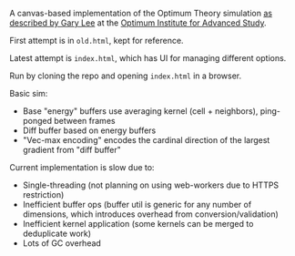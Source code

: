 A canvas-based implementation of the Optimum Theory simulation [as described by Gary Lee](https://www.youtube.com/watch?v=gj3eOIMA2WI) at the [Optimum Institute for Advanced Study](https://optimuminstitute.org).

First attempt is in `old.html`, kept for reference.

Latest attempt is `index.html`, which has UI for managing different options.

Run by cloning the repo and opening `index.html` in a browser.

Basic sim:

- Base "energy" buffers use averaging kernel (cell + neighbors), ping-ponged between frames
- Diff buffer based on energy buffers
- "Vec-max encoding" encodes the cardinal direction of the largest gradient from "diff buffer"

Current implementation is slow due to:

- Single-threading (not planning on using web-workers due to HTTPS restriction)
- Inefficient buffer ops (buffer util is generic for any number of dimensions, which introduces overhead from conversion/validation)
- Inefficient kernel application (some kernels can be merged to deduplicate work)
- Lots of GC overhead
